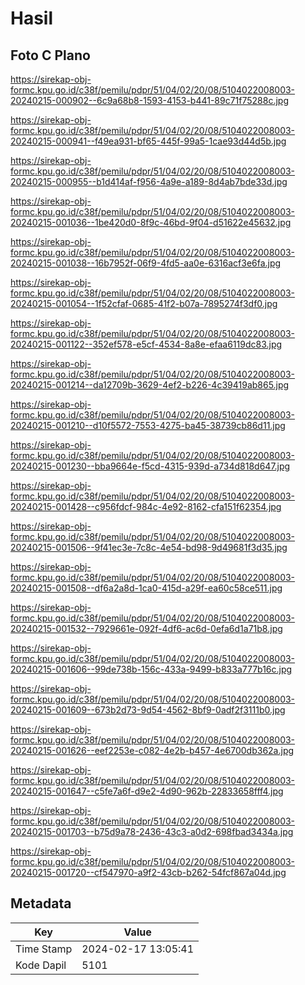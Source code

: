 # Hasil

## Foto C Plano

https://sirekap-obj-formc.kpu.go.id/c38f/pemilu/pdpr/51/04/02/20/08/5104022008003-20240215-000902--6c9a68b8-1593-4153-b441-89c71f75288c.jpg

https://sirekap-obj-formc.kpu.go.id/c38f/pemilu/pdpr/51/04/02/20/08/5104022008003-20240215-000941--f49ea931-bf65-445f-99a5-1cae93d44d5b.jpg

https://sirekap-obj-formc.kpu.go.id/c38f/pemilu/pdpr/51/04/02/20/08/5104022008003-20240215-000955--b1d414af-f956-4a9e-a189-8d4ab7bde33d.jpg

https://sirekap-obj-formc.kpu.go.id/c38f/pemilu/pdpr/51/04/02/20/08/5104022008003-20240215-001036--1be420d0-8f9c-46bd-9f04-d51622e45632.jpg

https://sirekap-obj-formc.kpu.go.id/c38f/pemilu/pdpr/51/04/02/20/08/5104022008003-20240215-001038--16b7952f-06f9-4fd5-aa0e-6316acf3e6fa.jpg

https://sirekap-obj-formc.kpu.go.id/c38f/pemilu/pdpr/51/04/02/20/08/5104022008003-20240215-001054--1f52cfaf-0685-41f2-b07a-7895274f3df0.jpg

https://sirekap-obj-formc.kpu.go.id/c38f/pemilu/pdpr/51/04/02/20/08/5104022008003-20240215-001122--352ef578-e5cf-4534-8a8e-efaa6119dc83.jpg

https://sirekap-obj-formc.kpu.go.id/c38f/pemilu/pdpr/51/04/02/20/08/5104022008003-20240215-001214--da12709b-3629-4ef2-b226-4c39419ab865.jpg

https://sirekap-obj-formc.kpu.go.id/c38f/pemilu/pdpr/51/04/02/20/08/5104022008003-20240215-001210--d10f5572-7553-4275-ba45-38739cb86d11.jpg

https://sirekap-obj-formc.kpu.go.id/c38f/pemilu/pdpr/51/04/02/20/08/5104022008003-20240215-001230--bba9664e-f5cd-4315-939d-a734d818d647.jpg

https://sirekap-obj-formc.kpu.go.id/c38f/pemilu/pdpr/51/04/02/20/08/5104022008003-20240215-001428--c956fdcf-984c-4e92-8162-cfa151f62354.jpg

https://sirekap-obj-formc.kpu.go.id/c38f/pemilu/pdpr/51/04/02/20/08/5104022008003-20240215-001506--9f41ec3e-7c8c-4e54-bd98-9d49681f3d35.jpg

https://sirekap-obj-formc.kpu.go.id/c38f/pemilu/pdpr/51/04/02/20/08/5104022008003-20240215-001508--df6a2a8d-1ca0-415d-a29f-ea60c58ce511.jpg

https://sirekap-obj-formc.kpu.go.id/c38f/pemilu/pdpr/51/04/02/20/08/5104022008003-20240215-001532--7929661e-092f-4df6-ac6d-0efa6d1a71b8.jpg

https://sirekap-obj-formc.kpu.go.id/c38f/pemilu/pdpr/51/04/02/20/08/5104022008003-20240215-001606--99de738b-156c-433a-9499-b833a777b16c.jpg

https://sirekap-obj-formc.kpu.go.id/c38f/pemilu/pdpr/51/04/02/20/08/5104022008003-20240215-001609--673b2d73-9d54-4562-8bf9-0adf2f3111b0.jpg

https://sirekap-obj-formc.kpu.go.id/c38f/pemilu/pdpr/51/04/02/20/08/5104022008003-20240215-001626--eef2253e-c082-4e2b-b457-4e6700db362a.jpg

https://sirekap-obj-formc.kpu.go.id/c38f/pemilu/pdpr/51/04/02/20/08/5104022008003-20240215-001647--c5fe7a6f-d9e2-4d90-962b-22833658fff4.jpg

https://sirekap-obj-formc.kpu.go.id/c38f/pemilu/pdpr/51/04/02/20/08/5104022008003-20240215-001703--b75d9a78-2436-43c3-a0d2-698fbad3434a.jpg

https://sirekap-obj-formc.kpu.go.id/c38f/pemilu/pdpr/51/04/02/20/08/5104022008003-20240215-001720--cf547970-a9f2-43cb-b262-54fcf867a04d.jpg


## Metadata

| Key        | Value               |
| ---------- | ------------------- |
| Time Stamp | 2024-02-17 13:05:41 |
| Kode Dapil | 5101                |



